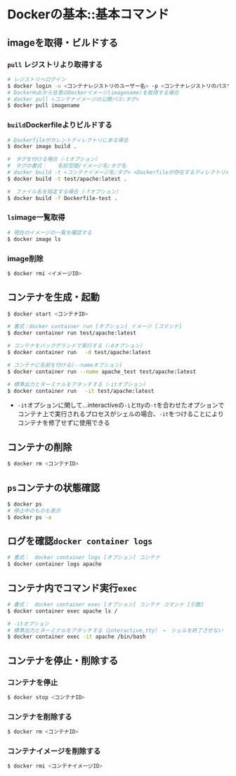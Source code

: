 # Dockerの基本::基本コマンド  

## imageを取得・ビルドする

### `pull` レジストリより取得する
```bash
# レジストリへログイン
$ docker login -u <コンテナレジストリのユーザー名> -p <コンテナレジストリのパスワード> <コンテナレジストリのログインサーバー>
# DockerHubから任意のDockerイメージ(imagename)を取得する場合
# docker pull <コンテナイメージの公開パス:タグ>
$ docker pull imagename
```

### `build`Dockerfileよりビルドする
```bash
# Dockerfileがカレントディレクトリにある場合
$ docker image build .

#　タグを付ける場合（-tオプション）
#　タグの書式：　　名前空間/イメージ名:タグ名
# docker build -t <コンテナイメージ名:タグ> <Dockerfileが存在するディレクトリ>
$ docker build -t test/apache:latest .

#　ファイル名を指定する場合（-fオプション）
$ docker build -f Dockerfile-test .
```

### `ls`image一覧取得
```bash
# 現在のイメージの一覧を確認する
$ docker image ls
```

### image削除
```bash
$ docker rmi <イメージID>
```

## コンテナを生成・起動
```bash
$ docker start <コンテナID>

# 書式：docker container run [オプション] イメージ [コマンド]
$ docker container run test/apache:latest

# コンテナをバックグランドで実行する（-dオプション）
$ docker container run　 -d test/apache:latest

# コンテナに名前を付ける(--nameオプション)
$ docker container run --name apache_test test/apache:latest

# 標準出力とターミナルをアタッチする（-itオプション）
$ docker container run　 -it test/apache:latest
```
- `-it`オプションに関して...interactiveの`-i`とttyの`-t`を合わせたオプションでコンテナ上で実行されるプロセスがシェルの場合、`-it`をつけることによりコンテナを修了せずに使用できる

## コンテナの削除
```bash
$ docker rm <コンテナID>
```

## `ps`コンテナの状態確認
```bash
$ docker ps
# 停止中のものも表示
$ docker ps -a
```

## ログを確認`docker container logs`
```bash
# 書式：　docker container logs [オプション] コンテナ
$ docker container logs apache
```


## コンテナ内でコマンド実行`exec`
```bash
# 書式：　docker container exec [オプション] コンテナ コマンド [引数]
$ docker container exec apache ls /

# -itオプション
# 標準出力とターミナルをアタッチする（interactive,tty）　→　シェルを終了させない
$ docker container exec -it apache /bin/bash
```

## コンテナを停止・削除する
### コンテナを停止
```bash
$ docker stop <コンテナID>
```
### コンテナを削除する
```bash
$ docker rm <コンテナID>
```

### コンテナイメージを削除する
```bash
$ docker rmi <コンテナイメージID>
```
